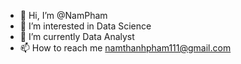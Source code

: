 - 👋 Hi, I’m @NamPham
- 👀 I’m interested in Data Science
- 🌱 I’m currently Data Analyst
- 📫 How to reach me namthanhpham111@gmail.com

<!---
NamVMHA/NamVMHA is a ✨ special ✨ repository because its `README.md` (this file) appears on your GitHub profile.
You can click the Preview link to take a look at your changes.
--->

